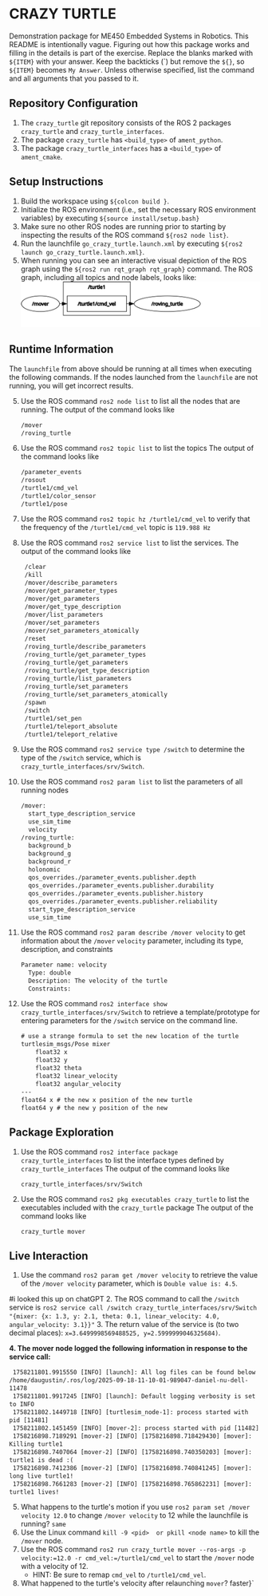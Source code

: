 # CRAZY TURTLE
Demonstration package for ME450 Embedded Systems in Robotics.
This README is intentionally vague.
Figuring out how this package works and filling in the details is part of the
exercise. Replace the blanks marked with `${ITEM}` with your answer.
Keep the backticks (\`) but remove the `${}`, so `${ITEM}` becomes `My Answer`.
Unless otherwise specified, list the command and all arguments that you passed to it.

## Repository Configuration
1. The `crazy_turtle` git repository consists of the ROS 2 packages `crazy_turtle` and `crazy_turtle_interfaces`.
2. The package `crazy_turtle` has `<build_type>` of `ament_python`.
2. The package `crazy_turtle_interfaces` has a `<build_type>` of `ament_cmake`.


## Setup Instructions
1. Build the workspace using `${colcon build }`.
2. Initialize the ROS environment (i.e., set the necessary ROS environment variables) by executing `${source install/setup.bash}`
3. Make sure no other ROS nodes are running prior to starting by inspecting the results of the ROS command `${ros2 node list}`.
3. Run the launchfile `go_crazy_turtle.launch.xml` by executing `${ros2 launch go_crazy_turtle.launch.xml}`.
4. When running you can see an interactive visual depiction of the ROS graph using the `${ros2 run rqt_graph rqt_graph}` command.
   The ROS graph, including all topics and node labels, looks like:
   ![The ROS Graph](rosgraph.svg)

## Runtime Information
The `launchfile` from above should be running at all times when executing the following commands.
If the nodes launched from the `launchfile` are not running, you will get incorrect results.

5. Use the ROS command `ros2 node list` to list all the nodes that are running.
   The output of the command looks like
   ```
   /mover
   /roving_turtle
   ```
6. Use the ROS command `ros2 topic list` to list the topics
   The output of the command looks like
   ```
   /parameter_events
   /rosout
   /turtle1/cmd_vel
   /turtle1/color_sensor
   /turtle1/pose
   ```

7. Use the ROS command `ros2 topic hz /turtle1/cmd_vel` to verify that the frequency of
   the `/turtle1/cmd_vel` topic is `119.988 Hz`

8. Use the ROS command `ros2 service list` to list the services.
   The output of the command looks like
   ```
    /clear
    /kill
    /mover/describe_parameters
    /mover/get_parameter_types
    /mover/get_parameters
    /mover/get_type_description
    /mover/list_parameters
    /mover/set_parameters
    /mover/set_parameters_atomically
    /reset
    /roving_turtle/describe_parameters
    /roving_turtle/get_parameter_types
    /roving_turtle/get_parameters
    /roving_turtle/get_type_description
    /roving_turtle/list_parameters
    /roving_turtle/set_parameters
    /roving_turtle/set_parameters_atomically
    /spawn
    /switch
    /turtle1/set_pen
    /turtle1/teleport_absolute
    /turtle1/teleport_relative
   ```

9. Use the ROS command `ros2 service type /switch` to determine the type of the `/switch` service, which is `crazy_turtle_interfaces/srv/Switch`.

10. Use the ROS command `ros2 param list` to list the parameters of all running nodes
    ```
    /mover:
      start_type_description_service
      use_sim_time
      velocity
    /roving_turtle:
      background_b
      background_g
      background_r
      holonomic
      qos_overrides./parameter_events.publisher.depth
      qos_overrides./parameter_events.publisher.durability
      qos_overrides./parameter_events.publisher.history
      qos_overrides./parameter_events.publisher.reliability
      start_type_description_service
      use_sim_time
    ```

11. Use the ROS command `ros2 param describe /mover velocity` to get information about the `/mover` `velocity` parameter, including its type, description, and constraints
    ```
    Parameter name: velocity
      Type: double
      Description: The velocity of the turtle
      Constraints:
    ```

12. Use the ROS command `ros2 interface show crazy_turtle_interfaces/srv/Switch` to retrieve a template/prototype for entering parameters for the `/switch` service on the command line.
    ```
    # use a strange formula to set the new location of the turtle
    turtlesim_msgs/Pose mixer
        float32 x
        float32 y
        float32 theta
        float32 linear_velocity
        float32 angular_velocity
    ---
    float64 x # the new x position of the new turtle
    float64 y # the new y position of the new
    ```

## Package Exploration
1. Use the ROS command `ros2 interface package crazy_turtle_interfaces` to list the interface types defined by `crazy_turtle_interfaces`
   The output of the command looks like
   ```
   crazy_turtle_interfaces/srv/Switch
   ```
2. Use the ROS command `ros2 pkg executables crazy_turtle` to list the executables included with the `crazy_turtle` package
   The output of the command looks like
   ```
   crazy_turtle mover
   ```

## Live Interaction
1. Use the command `ros2 param get /mover velocity` to retrieve the value of the `/mover velocity` parameter, which is `Double value is: 4.5`.

#i looked this up on chatGPT
2. The ROS command to call the `/switch` service is
    ```
    ros2 service call /switch crazy_turtle_interfaces/srv/Switch "{mixer: {x: 1.3, y: 2.1, theta: 0.1, linear_velocity: 4.0, angular_velocity: 3.1}}"
    ```
3. The return value of the service is (to two decimal places): `x=3.6499998569488525, y=2.5999999046325684)`.

****4. The mover node logged the following information in response to the service call:****
   ```
    1758211801.9915550 [INFO] [launch]: All log files can be found below /home/daugustin/.ros/log/2025-09-18-11-10-01-989047-daniel-nu-dell-11478
    1758211801.9917245 [INFO] [launch]: Default logging verbosity is set to INFO
    1758211802.1449718 [INFO] [turtlesim_node-1]: process started with pid [11481]
    1758211802.1451459 [INFO] [mover-2]: process started with pid [11482]
    1758216898.7189291 [mover-2] [INFO] [1758216898.718429430] [mover]: Killing turtle1
    1758216898.7407064 [mover-2] [INFO] [1758216898.740350203] [mover]: turtle1 is dead :(
    1758216898.7412386 [mover-2] [INFO] [1758216898.740841245] [mover]: long live turtle1!
    1758216898.7661283 [mover-2] [INFO] [1758216898.765862231] [mover]: turtle1 lives!
   ```

5. What happens to the turtle's motion if you use `ros2 param set /mover velocity 12.0` to change `/mover velocity` to 12 while the launchfile is running? `same`
6. Use the Linux command `kill -9 <pid>  or pkill <node name>` to kill the `/mover` node.
7. Use the ROS command `ros2 run crazy_turtle mover --ros-args -p velocity:=12.0 -r cmd_vel:=/turtle1/cmd_vel` to start the `/mover` node with a velocity of 12.
    - HINT: Be sure to remap `cmd_vel` to `/turtle1/cmd_vel`.
8. What happened to the turtle's velocity after relaunching `mover`? faster}`
